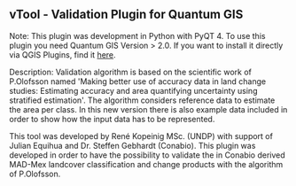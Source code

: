## vTool - Validation Plugin for Quantum GIS

Note: This plugin was development in Python with PyQT 4. To use this plugin you need Quantum GIS Version > 2.0. If you want to install it directly via QGIS Plugins, find it [here](http://plugins.qgis.org/plugins/vTool/).

Description: Validation algorithm is based on the scientific work of P.Olofsson named 'Making better use of accuracy data in land change studies: Estimating accuracy and area quantifying uncertainty using stratified estimation'. 
The algorithm considers reference data to estimate the area per class. In this new version there is also example data included in order to show how the input data has to be represented. 

This tool was developed by René Kopeinig MSc. (UNDP) with support of Julian Equihua and Dr. Steffen Gebhardt (Conabio). This plugin was developed in order to have the possibility to validate the in Conabio derived MAD-Mex landcover classification and change products with the algorithm of P.Olofsson.
